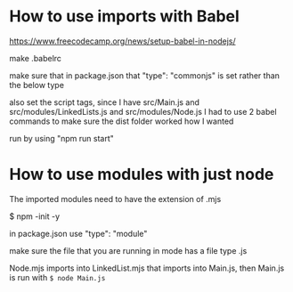 # How to use imports with Babel
https://www.freecodecamp.org/news/setup-babel-in-nodejs/

make .babelrc

make sure that in package.json that "type": "commonjs" is set rather than the below type

also set the script tags, since I have src/Main.js and src/modules/LinkedLists.js and src/modules/Node.js I had to use 2 babel commands
to make sure the dist folder worked how I wanted

run by using "npm run start"


# How to use modules with just node
The imported modules need to have the extension of .mjs

$ npm -init -y

in package.json use "type": "module"

make sure the file that you are running in mode has a file type .js

Node.mjs imports into LinkedList.mjs that imports into Main.js, then Main.js is run with ```$ node Main.js```
